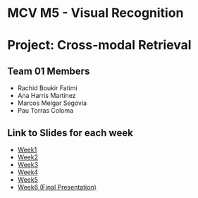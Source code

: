 # MCV M5 - Visual Recognition
# Project: Cross-modal Retrieval
## Team 01 Members
- Rachid Boukir Fatimi
- Ana Harris Martinez
- Marcos Melgar Segovia
- Pau Torras Coloma

## Link to Slides for each week
- [Week1](link)
- [Week2](link)
- [Week3](link)
- [Week4](link)
- [Week5](link)
- [Week6 (Final Presentation)](link)

